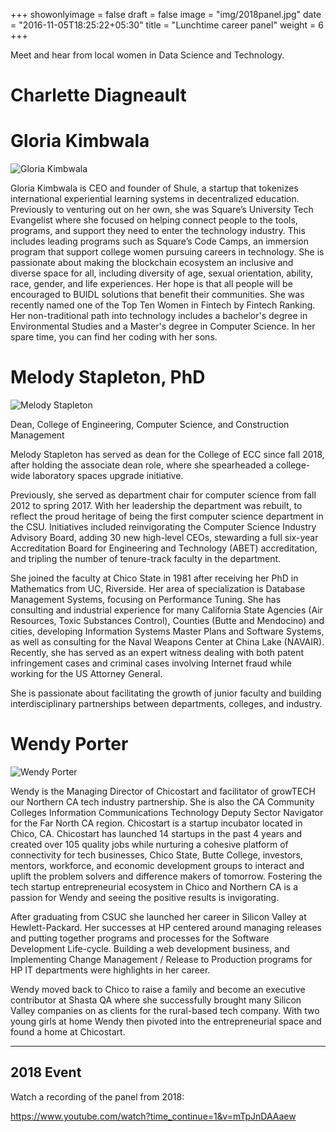 +++
showonlyimage = false
draft = false
image = "img/2018panel.jpg"
date = "2016-11-05T18:25:22+05:30"
title = "Lunchtime career panel"
weight = 6
+++

Meet and hear from local women in Data Science and Technology. 


# Charlette Diagneault


# Gloria Kimbwala 


<img src="../img/2019panel/Kimbwala.jpg" alt="Gloria Kimbwala " class="center">


Gloria Kimbwala is CEO and founder of Shule, a startup that tokenizes international experiential
learning systems in decentralized education. Previously to venturing out on her own, she was
Square’s University Tech Evangelist where she focused on helping connect people to the tools,
programs, and support they need to enter the technology industry. This includes leading
programs such as Square’s Code Camps, an immersion program that support college women
pursuing careers in technology. She is passionate about making the blockchain ecosystem an
inclusive and diverse space for all, including diversity of age, sexual orientation, ability, race,
gender, and life experiences. Her hope is that all people will be encouraged to BUIDL solutions
that benefit their communities. She was recently named one of the Top Ten Women in Fintech
by Fintech Ranking. Her non-traditional path into technology includes a bachelor's degree in
Environmental Studies and a Master's degree in Computer Science. In her spare time, you can
find her coding with her sons.




# Melody Stapleton, PhD

<img src="../img/2019panel/stapleton.jpg" alt="Melody Stapleton" class="center">

Dean, College of Engineering, Computer Science, and Construction Management

Melody Stapleton has served as dean for the College of ECC since fall 2018, after holding the associate dean role, where she spearheaded a college-wide laboratory spaces upgrade initiative.  

Previously, she served as department chair for computer science from fall 2012 to spring 2017. With her leadership the department was rebuilt, to reflect the proud heritage of being the first computer science department in the CSU. Initiatives included reinvigorating the Computer Science Industry Advisory Board, adding 30 new high-level CEOs, stewarding a full six-year Accreditation Board for Engineering and Technology (ABET) accreditation, and tripling the number of tenure-track faculty in the department. 

She joined the faculty at Chico State in 1981 after receiving her PhD in Mathematics from UC, Riverside.  Her area of specialization is Database Management Systems, focusing on Performance Tuning.  She has consulting and industrial experience for many California State Agencies (Air Resources, Toxic Substances Control), Counties (Butte and Mendocino) and cities, developing Information Systems Master Plans and Software Systems, as well as consulting for the Naval Weapons Center at China Lake (NAVAIR).  Recently, she has served as an expert witness dealing with both patent infringement cases and criminal cases involving Internet fraud while working for the US Attorney General. 

She is passionate about facilitating the growth of junior faculty and building interdisciplinary partnerships between departments, colleges, and industry. 





# Wendy Porter

<img src="../img/2019panel/Porter.jpg" alt="Wendy Porter" class="center">


Wendy is the Managing Director of Chicostart and facilitator of growTECH our Northern CA tech industry partnership. She is also the CA Community Colleges Information Communications Technology Deputy Sector Navigator for the Far North CA region. Chicostart is a startup incubator located in Chico, CA. Chicostart has launched 14 startups in the past 4 years and created over 105 quality jobs while nurturing a cohesive platform of connectivity for tech businesses, Chico State, Butte College, investors, mentors, workforce, and economic development groups to interact and uplift the problem solvers and difference makers of tomorrow. Fostering the tech startup entrepreneurial ecosystem in Chico and Northern CA is a passion for Wendy and seeing the positive results is invigorating. 

After graduating from CSUC she launched her career in Silicon Valley at Hewlett-Packard. Her successes at HP centered around managing releases and putting together programs and processes for the Software Development Life-cycle. Building a web development business, and Implementing Change Management / Release to Production programs for HP IT departments were highlights in her career. 

Wendy moved back to Chico to raise a family and become an executive contributor at Shasta QA where she successfully brought many Silicon Valley companies on as clients for the rural-based tech company. With two young girls at home Wendy then pivoted into the entrepreneurial space and found a home at Chicostart.

----

## 2018 Event
Watch a recording of the panel from 2018: 

https://www.youtube.com/watch?time_continue=1&v=mTpJnDAAaew 